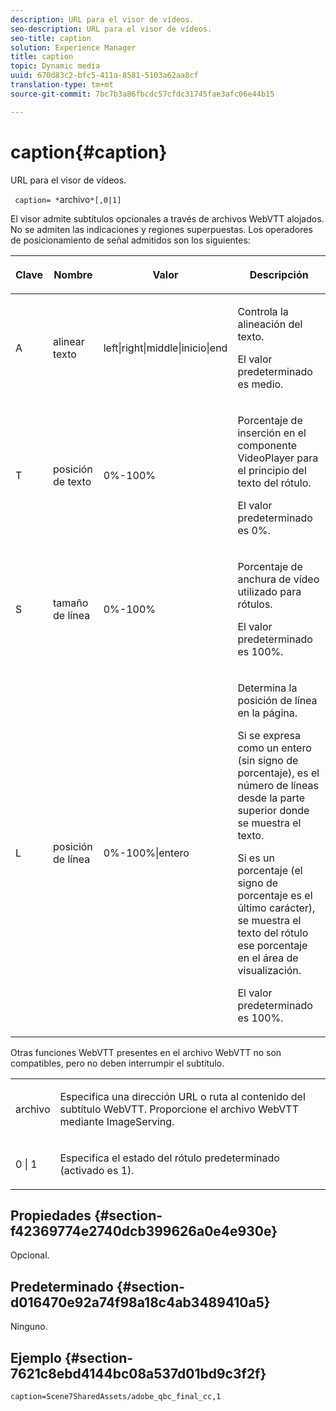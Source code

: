 ```yaml
---
description: URL para el visor de vídeos.
seo-description: URL para el visor de vídeos.
seo-title: caption
solution: Experience Manager
title: caption
topic: Dynamic media
uuid: 670d83c2-bfc5-411a-8581-5103a62aa8cf
translation-type: tm+mt
source-git-commit: 7bc7b3a86fbcdc57cfdc31745fae3afc06e44b15

---
```



# caption{#caption}

URL para el visor de vídeos.

` caption= *`archivo`*[,0|1]`

El visor admite subtítulos opcionales a través de archivos WebVTT alojados. No se admiten las indicaciones y regiones superpuestas. Los operadores de posicionamiento de señal admitidos son los siguientes:

<table id="table_62D89A06EC9E4E7983D1F26A2C85A621"> 
 <thead> 
  <tr> 
   <th colname="col1" class="entry"> <p>Clave </p> </th> 
   <th colname="col2" class="entry"> <p>Nombre </p> </th> 
   <th colname="col3" class="entry"> <p>Valor </p> </th> 
   <th colname="col4" class="entry"> <p>Descripción </p> </th> 
  </tr>
 </thead>
 <tbody> 
  <tr> 
   <td colname="col1"> <p> A </p> </td> 
   <td colname="col2"> <p>alinear texto </p> </td> 
   <td colname="col3"> <p><span class="codeph"> left|right|middle|inicio|end</span> </p> </td> 
   <td colname="col4"> <p> Controla la alineación del texto. </p> <p>El valor predeterminado es <span class="codeph"> medio</span>. </p> </td> 
  </tr> 
  <tr> 
   <td colname="col1"> <p>T </p> </td> 
   <td colname="col2"> <p>posición de texto </p> </td> 
   <td colname="col3"> <p> 0%-100% </p> </td> 
   <td colname="col4"> <p> Porcentaje de inserción en el componente VideoPlayer para el principio del texto del rótulo. </p> <p>El valor predeterminado es 0%. </p> </td> 
  </tr> 
  <tr> 
   <td colname="col1"> <p>S </p> </td> 
   <td colname="col2"> <p>tamaño de línea </p> </td> 
   <td colname="col3"> <p> 0%-100% </p> </td> 
   <td colname="col4"> <p> Porcentaje de anchura de vídeo utilizado para rótulos. </p> <p>El valor predeterminado es 100%. </p> </td> 
  </tr> 
  <tr> 
   <td colname="col1"> <p>L </p> </td> 
   <td colname="col2"> <p>posición de línea </p> </td> 
   <td colname="col3"> <p> 0%-100%|entero </p> </td> 
   <td colname="col4"> <p> Determina la posición de línea en la página. </p> <p>Si se expresa como un entero (sin signo de porcentaje), es el número de líneas desde la parte superior donde se muestra el texto. </p> <p>Si es un porcentaje (el signo de porcentaje es el último carácter), se muestra el texto del rótulo ese porcentaje en el área de visualización. </p> <p>El valor predeterminado es 100%. </p> </td> 
  </tr> 
 </tbody> 
</table>

Otras funciones WebVTT presentes en el archivo WebVTT no son compatibles, pero no deben interrumpir el subtítulo.

<table id="table_A5BB1C08DA4B425DBD0356C7D3693E75"> 
 <tbody> 
  <tr> 
   <td colname="col1"> <p><span class="codeph"><span class="varname"> archivo</span></span> </p> </td> 
   <td colname="col2"> <p> Especifica una dirección URL o ruta al contenido del subtítulo WebVTT. Proporcione el archivo WebVTT mediante ImageServing. </p> </td> 
  </tr> 
  <tr> 
   <td colname="col1"> <p><span class="codeph"> 0 | 1</span> </p> </td> 
   <td colname="col2"> <p> Especifica el estado del rótulo predeterminado (activado es <span class="codeph"> 1</span>). </p> </td> 
  </tr> 
 </tbody> 
</table>

## Propiedades {#section-f42369774e2740dcb399626a0e4e930e}

Opcional.

## Predeterminado {#section-d016470e92a74f98a18c4ab3489410a5}

Ninguno.

## Ejemplo {#section-7621c8ebd4144bc08a537d01bd9c3f2f}

```
caption=Scene7SharedAssets/adobe_qbc_final_cc,1
```

